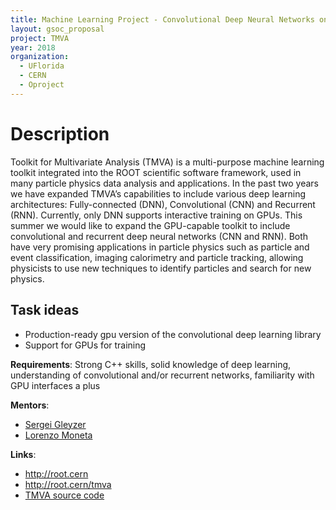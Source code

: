 ```yaml
---
title: Machine Learning Project - Convolutional Deep Neural Networks on GPUs for Particle Physics Applications
layout: gsoc_proposal
project: TMVA
year: 2018
organization:
  - UFlorida
  - CERN
  - Oproject
---
```


# Description

Toolkit for Multivariate Analysis (TMVA) is a multi-purpose machine learning toolkit integrated into the ROOT scientific software framework, used in many particle physics data analysis and applications. In the past two years we have expanded TMVA’s capabilities to include various deep learning architectures: Fully-connected (DNN), Convolutional (CNN) and Recurrent (RNN). Currently, only DNN supports interactive training on GPUs. This summer we would like to expand the GPU-capable toolkit to include convolutional and recurrent deep neural networks (CNN and RNN).  Both have very promising applications in particle physics such as particle and event classification, imaging calorimetry and particle tracking, allowing physicists to use new techniques to identify particles and search for new physics.


## Task ideas
 * Production-ready gpu version of the convolutional deep learning library  
 * Support for GPUs for training  


**Requirements**: Strong C++ skills, solid knowledge of deep learning, understanding of convolutional and/or recurrent networks, familiarity with GPU interfaces a plus

**Mentors**: 
* [Sergei Gleyzer](mailto:sft-gsoc@cern.ch?subject=Other%20Machine%20Learning%20Projects%20in%20TMVA) 
* [Lorenzo Moneta](mailto:sft-gsoc@cern.ch?subject=Other%20Machine%20Learning%20Projects%20in%20TMVA) 

**Links**:
  * http://root.cern
  * http://root.cern/tmva
  * [TMVA source code](https://github.com/root-project/root/tree/master/tmva)

